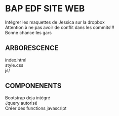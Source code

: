 # BAP EDF SITE WEB

Intégrer les maquettes de Jessica sur la dropbox </br>
Attention à ne pas avoir de conflit dans les commits!!! </br>
Bonne chance les gars </br>

## ARBORESCENCE

index.html </br>
style.css </br>
js/ </br>


## COMPONENENTS

Bootstrap deja intégré</br>
Jquery autorisé </br>
Créer des functions javascript </br>

